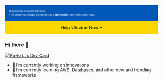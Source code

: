 <img src="https://raw.githubusercontent.com/vshymanskyy/StandWithUkraine/main/banner2-direct.svg" alt="Stand With Ukraine" style="max-width: 100%;">

### Hi there 👋

<a href="https://app.daily.dev/ridleyOne"><img src="https://api.daily.dev/devcards/1830239d0cf144eb85f74d21756756c5.png?r=f8z" width="400" alt="Pavlo L.'s Dev Card"/></a>

- 🔭 I’m currently working on innovations
- 🌱 I’m currently learning AWS, Databases, and other new and trending frameworks

<!--
**faeriy/faeriy** is a ✨ _special_ ✨ repository because its `README.md` (this file) appears on your GitHub profile.

Here are some ideas to get you started:

- 🔭 I’m currently working on ...
- 🌱 I’m currently learning ...
- 👯 I’m looking to collaborate on ...
- 🤔 I’m looking for help with ...
- 💬 Ask me about ...
- 📫 How to reach me: ...
- 😄 Pronouns: ...
- ⚡ Fun fact: ...
-->
